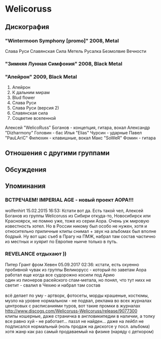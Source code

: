 # Welicoruss



## Дискография

### "Wintermoon Symphony [promo]" 2008, Metal

Слава Руси
Славянская Сила
Метель
Русалка
Безмолвие Вечности

### "Зимняя Лунная Симфония" 2008, Black Metal



### "Апейрон" 2009, Black Metal

1. Апейрон 
2. К дальним мирам 
3. Blud flower
4. Слава Руси 
5. Слава Руси (версия 2)
6. Славянская сила
7. Соцветие вселенной


Алексей "WelicoRuss" Боганов - концепция, гитара, вокал
Александр "Dizharmony" Головин - бас
Илья "Elias" Чурсин - ударные
Павел "PauLAriC" Филюхин - клавишные, вокал
Макс "SoWeR" Фомин - гитара


## Отношения с другими группами


## Обсуждения


## Упоминания

### ВСТРЕЧАЕМ! IMPERIAL AGE - новый проект АОРА!!!

wolfenhirt 15.02.2015 16:53:
Кстати вот да. Есть такой чел, Алексей Боганов из группы Welicoruss из Сибири откуда-то, Новосибирск или Красноярск, не помню уже, тоже из серии Аора. Очень уж мировую известность хотел. Но в России никому был особо не нужен, хотя и относительно приличные клипы снимал + звук на альбомах был вполне бодрый. Ну вот щас съеб в Прагу на ПМЖ, набрал там состав частично из местных и хуярит по Европке нынче только в путь.

### REVELANCE отдыхают ))

Питер Грант фром Хевен 05.09.2017 02:36:
кстати, есть охуенно пробивной чувак из группы Великорусс - который по заветам Аора работал еще когда все судорожно косили под Арию<BR>один из пионеров расейского спам-метала, но понял, что тут нихх не светит - свалил в Чехию и набрал там состав<BR><BR>всё делает по уму - артворк, фотосеты, морды крашеные, костюмы, музло на уровне нормальном - не подвал, реклама во всех журналах центровых с расписаниями туров, вот такие промки в журналах <A HREF="http://www.discogs.com/Welicoruss-Welicoruss/release/9077300" TARGET="_blank">http://www.discogs.com/Welicoruss-Welicoruss/release/9077300</A><BR>клипы кошерные, даже страничка в англовикипедии в наличии, а толку все равно хуй - не работает... паззл не найден... даже на лейбл не подписался нормальный (ноль продаж на дискогсе у посл. альбома) хотя жанр как раз самый продаваемый на физике (наряду с деткором)

